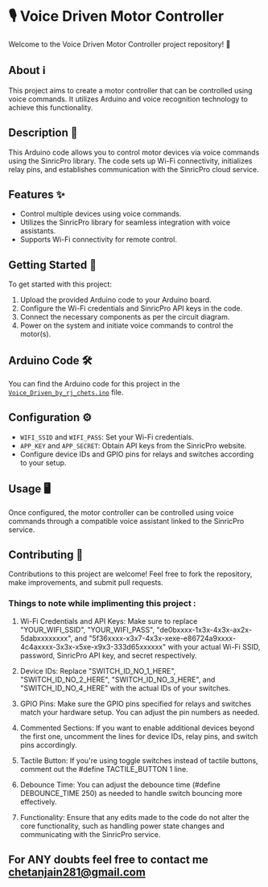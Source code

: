 # 🎙️ **Voice Driven Motor Controller**

Welcome to the Voice Driven Motor Controller project repository! 🚀

## **About ℹ️**

This project aims to create a motor controller that can be controlled using voice commands. It utilizes Arduino and voice recognition technology to achieve this functionality.

## **Description 📝**

This Arduino code allows you to control motor devices via voice commands using the SinricPro library. The code sets up Wi-Fi connectivity, initializes relay pins, and establishes communication with the SinricPro cloud service.

## **Features ✨**

- Control multiple devices using voice commands.
- Utilizes the SinricPro library for seamless integration with voice assistants.
- Supports Wi-Fi connectivity for remote control.

## **Getting Started 🚀**

To get started with this project:

1. Upload the provided Arduino code to your Arduino board.
2. Configure the Wi-Fi credentials and SinricPro API keys in the code.
3. Connect the necessary components as per the circuit diagram.
4. Power on the system and initiate voice commands to control the motor(s).

## Arduino Code 🛠️

You can find the Arduino code for this project in the [`Voice_Driven_by_rj_chets.ino`](Voice_Driven_by_rj_chets.ino) file.

## **Configuration ⚙️**

- `WIFI_SSID` and `WIFI_PASS`: Set your Wi-Fi credentials.
- `APP_KEY` and `APP_SECRET`: Obtain API keys from the SinricPro website.
- Configure device IDs and GPIO pins for relays and switches according to your setup.

## **Usage 🖥️**

Once configured, the motor controller can be controlled using voice commands through a compatible voice assistant linked to the SinricPro service.

## **Contributing 🤝**

Contributions to this project are welcome! Feel free to fork the repository, make improvements, and submit pull requests.

### Things to note while implimenting this project : ##

1. Wi-Fi Credentials and API Keys: Make sure to replace "YOUR_WIFI_SSID", "YOUR_WIFI_PASS", "de0bxxxx-1x3x-4x3x-ax2x-5dabxxxxxxxx", and "5f36xxxx-x3x7-4x3x-xexe-e86724a9xxxx-4c4axxxx-3x3x-x5xe-x9x3-333d65xxxxxx" with your actual Wi-Fi SSID, password, SinricPro API key, and secret respectively.

2. Device IDs: Replace "SWITCH_ID_NO_1_HERE", "SWITCH_ID_NO_2_HERE", "SWITCH_ID_NO_3_HERE", and "SWITCH_ID_NO_4_HERE" with the actual IDs of your switches.

3. GPIO Pins: Make sure the GPIO pins specified for relays and switches match your hardware setup. You can adjust the pin numbers as needed.

4. Commented Sections: If you want to enable additional devices beyond the first one, uncomment the lines for device IDs, relay pins, and switch pins accordingly.

5. Tactile Button: If you're using toggle switches instead of tactile buttons, comment out the #define TACTILE_BUTTON 1 line.

6. Debounce Time: You can adjust the debounce time (#define DEBOUNCE_TIME 250) as needed to handle switch bouncing more effectively.

7. Functionality: Ensure that any edits made to the code do not alter the core functionality, such as handling power state changes and communicating with the SinricPro service.


## For ANY doubts feel free to contact me chetanjain281@gmail.com
